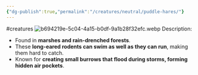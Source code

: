 ```yaml
---
{"dg-publish":true,"permalink":"/creatures/neutral/puddle-hares/"}
---
```


#creatures
![b694219e-5c04-4a15-b0df-9a1b28f32efc.webp](/img/user/Images/b694219e-5c04-4a15-b0df-9a1b28f32efc.webp)
Description:
- Found in **marshes and rain-drenched forests**.
- These **long-eared rodents can swim as well as they can run**, making them hard to catch.
- Known for **creating small burrows that flood during storms, forming hidden air pockets**.